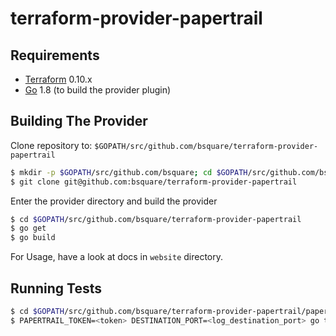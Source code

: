 # terraform-provider-papertrail

Requirements
------------

-	[Terraform](https://www.terraform.io/downloads.html) 0.10.x
-	[Go](https://golang.org/doc/install) 1.8 (to build the provider plugin)

Building The Provider
---------------------

Clone repository to: `$GOPATH/src/github.com/bsquare/terraform-provider-papertrail`

```sh
$ mkdir -p $GOPATH/src/github.com/bsquare; cd $GOPATH/src/github.com/bsquare
$ git clone git@github.com:bsquare/terraform-provider-papertrail
```

Enter the provider directory and build the provider

```sh
$ cd $GOPATH/src/github.com/bsquare/terraform-provider-papertrail
$ go get
$ go build
```

For Usage, have a look at docs in `website` directory.

Running Tests
-------------
```sh
$ cd $GOPATH/src/github.com/bsquare/terraform-provider-papertrail/papertrail
$ PAPERTRAIL_TOKEN=<token> DESTINATION_PORT=<log_destination_port> go tests -v
```
